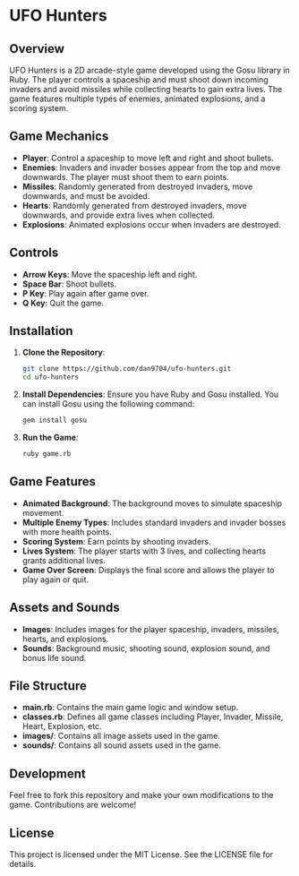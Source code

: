 # UFO Hunters

## Overview

UFO Hunters is a 2D arcade-style game developed using the Gosu library in Ruby. The player controls a spaceship and must shoot down incoming invaders and avoid missiles while collecting hearts to gain extra lives. The game features multiple types of enemies, animated explosions, and a scoring system.

## Game Mechanics

- **Player**: Control a spaceship to move left and right and shoot bullets.
- **Enemies**: Invaders and invader bosses appear from the top and move downwards. The player must shoot them to earn points.
- **Missiles**: Randomly generated from destroyed invaders, move downwards, and must be avoided.
- **Hearts**: Randomly generated from destroyed invaders, move downwards, and provide extra lives when collected.
- **Explosions**: Animated explosions occur when invaders are destroyed.

## Controls

- **Arrow Keys**: Move the spaceship left and right.
- **Space Bar**: Shoot bullets.
- **P Key**: Play again after game over.
- **Q Key**: Quit the game.

## Installation

1. **Clone the Repository**:
    ```sh
    git clone https://github.com/dan9704/ufo-hunters.git
    cd ufo-hunters
    ```

2. **Install Dependencies**:
    Ensure you have Ruby and Gosu installed. You can install Gosu using the following command:
    ```sh
    gem install gosu
    ```

3. **Run the Game**:
    ```sh
    ruby game.rb
    ```

## Game Features

- **Animated Background**: The background moves to simulate spaceship movement.
- **Multiple Enemy Types**: Includes standard invaders and invader bosses with more health points.
- **Scoring System**: Earn points by shooting invaders.
- **Lives System**: The player starts with 3 lives, and collecting hearts grants additional lives.
- **Game Over Screen**: Displays the final score and allows the player to play again or quit.

## Assets and Sounds

- **Images**: Includes images for the player spaceship, invaders, missiles, hearts, and explosions.
- **Sounds**: Background music, shooting sound, explosion sound, and bonus life sound.

## File Structure

- **main.rb**: Contains the main game logic and window setup.
- **classes.rb**: Defines all game classes including Player, Invader, Missile, Heart, Explosion, etc.
- **images/**: Contains all image assets used in the game.
- **sounds/**: Contains all sound assets used in the game.

## Development

Feel free to fork this repository and make your own modifications to the game. Contributions are welcome!

## License

This project is licensed under the MIT License. See the LICENSE file for details.


